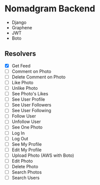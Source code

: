 # Nomadgram Backend

- Django
- Graphene
- JWT
- Boto

## Resolvers

- [x] Get Feed
- [ ] Comment on Photo
- [ ] Delete Comment on Photo
- [ ] Like Photo
- [ ] Unlike Photo
- [ ] See Photo's Likes
- [ ] See User Profile
- [ ] See User Followers
- [ ] See User Following
- [ ] Follow User
- [ ] Unfollow User
- [ ] See One Photo
- [ ] Log In
- [ ] Log Out
- [ ] See My Profile
- [ ] Edit My Profile
- [ ] Upload Photo (AWS with Boto)
- [ ] Edit Photo
- [ ] Delete Photo
- [ ] Search Photos
- [ ] Search Users
